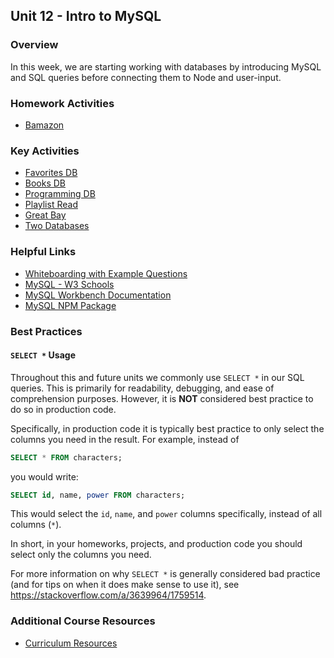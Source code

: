 ## Unit 12 - Intro to MySQL

### Overview

In this week, we are starting working with databases by introducing MySQL and SQL queries before connecting them to Node and user-input.

### Homework Activities

* [Bamazon](../../../01-Class-Content/12-mysql/02-Homework/Instructions/homework_instructions.md)

### Key Activities

* [Favorites DB](../../../01-Class-Content/12-mysql/01-Activities/02-FavoriteDB-NoData)
* [Books DB](../../../01-Class-Content/12-mysql/01-Activities/05-booksDB)
* [Programming DB](../../../01-Class-Content/12-mysql/01-Activities/04-programmingDB)
* [Playlist Read](../../../01-Class-Content/12-mysql/01-Activities/08-playlistRead)
* [Great Bay](../../../01-Class-Content/12-mysql/01-Activities/10-GreatBay)
* [Two Databases](../../../01-Class-Content/12-mysql/01-Activities/14-TwoTables)

### Helpful Links

* [Whiteboarding with Example Questions](https://coding-bootcamp-whiteboarding-algorithms.readthedocs-hosted.com/en/latest/)
* [MySQL - W3 Schools](http://www.w3schools.com/sql/)
* [MySQL Workbench Documentation](http://dev.mysql.com/doc/workbench/en/)
* [MySQL NPM Package](https://www.npmjs.com/package/mysql)


### Best Practices

#### `SELECT *` Usage

Throughout this and future units we commonly use `SELECT *` in our SQL queries. This is primarily for readability, debugging, and ease of comprehension purposes. However, it is **NOT** considered best practice to do so in production code.

Specifically, in production code it is typically best practice to only select the columns you need in the result. For example, instead of
```sql
SELECT * FROM characters;
```
you would write:
```sql
SELECT id, name, power FROM characters;
```

This would select the `id`, `name`, and `power` columns specifically, instead of all columns (`*`).

In short, in your homeworks, projects, and production code you should select only the columns you need.

For more information on why `SELECT *` is generally considered bad practice (and for tips on when it does make sense to use it), see <https://stackoverflow.com/a/3639964/1759514>.

### Additional Course Resources

* [Curriculum Resources](https://github.com/coding-boot-camp/curriculum-resources)
